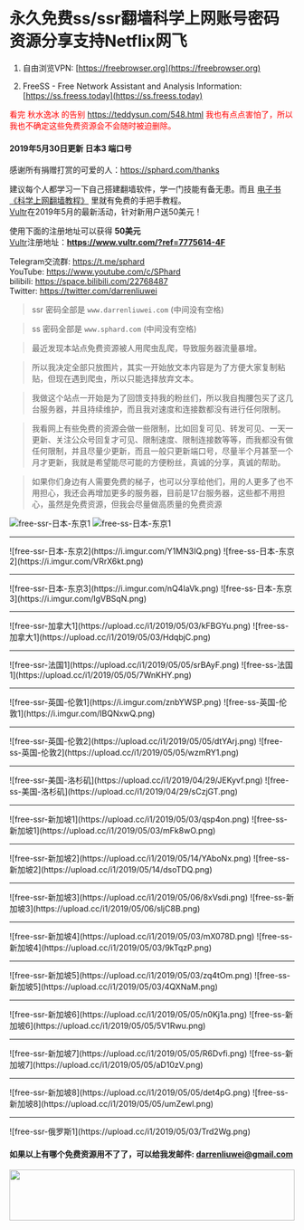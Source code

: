 # 永久免费ss/ssr翻墙科学上网账号密码资源分享支持Netflix网飞
1. 自由浏览VPN: [https://freebrowser.org](https://freebrowser.org)

2. FreeSS - Free Network Assistant and Analysis Information: [https://ss.freess.today](https://ss.freess.today)

<font color="red">看完 秋水逸冰 的告别 <a href="https://teddysun.com/548.html">https://teddysun.com/548.html</a> 我也有点点害怕了，所以我也不确定这些免费资源会不会随时被迫删除。</font>

#### 2019年5月30日更新 日本3 端口号

感谢所有捐赠打赏的可爱的人：https://sphard.com/thanks

建议每个人都学习一下自己搭建翻墙软件，学一门技能有备无患。而且 [电子书《科学上网翻墙教程》](https://darrenliuwei.com/ebooks/gfw) 里就有免费的手把手教程。<br>
[Vultr](https://www.vultr.com/?ref=7775614-4F)在2019年5月的最新活动，针对新用户送50美元！

使用下面的注册地址可以获得 **50美元**<br>
[Vultr](https://www.vultr.com/?ref=7775614-4F)注册地址：**https://www.vultr.com/?ref=7775614-4F**

Telegram交流群: https://t.me/sphard<br>
YouTube: https://www.youtube.com/c/SPhard<br>
bilibili: https://space.bilibili.com/22768487<br>
Twitter: https://twitter.com/darrenliuwei
>ssr 密码全部是 `www.darrenliuwei.com` (中间没有空格)

>ss 密码全部是 `www.sphard.com` (中间没有空格)

>最近发现本站点免费资源被人用爬虫乱爬，导致服务器流量暴增。

>所以我决定全部只放图片，其实一开始放文本内容是为了方便大家复制粘贴，但现在遇到爬虫，所以只能选择放弃文本。

>我做这个站点一开始是为了回馈支持我的粉丝们，所以我自掏腰包买了这几台服务器，并且持续维护，而且我对速度和连接数都没有进行任何限制。

>我看网上有些免费的资源会做一些限制，比如回复可见、转发可见、一天一更新、关注公众号回复才可见、限制速度、限制连接数等等，而我都没有做任何限制，并且尽量少更新，而且一般只更新端口号，尽量半个月甚至一个月才更新，我就是希望能尽可能的方便粉丝，真诚的分享，真诚的帮助。

>如果你们身边有人需要免费的梯子，也可以分享给他们，用的人更多了也不用担心，我还会再增加更多的服务器，目前是17台服务器，这些都不用担心，虽然是免费资源，但我会尽量做高质量的免费资源

![free-ssr-日本-东京1](https://i.imgur.com/SxX9sD6.png)
![free-ss-日本-东京1](https://i.imgur.com/fuj66xF.png)
<hr>
![free-ssr-日本-东京2](https://i.imgur.com/Y1MN3IQ.png)
![free-ss-日本-东京2](https://i.imgur.com/VRrX6kt.png)
<hr>
![free-ssr-日本-东京3](https://i.imgur.com/nQ4IaVk.png)
![free-ss-日本-东京3](https://i.imgur.com/IgVBSqN.png)
<hr>
![free-ssr-加拿大1](https://upload.cc/i1/2019/05/03/kFBGYu.png)
![free-ss-加拿大1](https://upload.cc/i1/2019/05/03/HdqbjC.png)
<hr>
![free-ssr-法国1](https://upload.cc/i1/2019/05/05/srBAyF.png)
![free-ss-法国1](https://upload.cc/i1/2019/05/05/7WnKHY.png)
<hr>
![free-ssr-英国-伦敦1](https://i.imgur.com/znbYWSP.png)
![free-ss-英国-伦敦1](https://i.imgur.com/IBQNxwQ.png)
<hr>
![free-ssr-英国-伦敦2](https://upload.cc/i1/2019/05/05/dtYArj.png)
![free-ss-英国-伦敦2](https://upload.cc/i1/2019/05/05/wzmRY1.png)
<hr>
![free-ssr-美国-洛杉矶](https://upload.cc/i1/2019/04/29/JEKyvf.png)
![free-ss-美国-洛杉矶](https://upload.cc/i1/2019/04/29/sCzjGT.png)
<hr>
![free-ssr-新加坡1](https://upload.cc/i1/2019/05/03/qsp4on.png)
![free-ss-新加坡1](https://upload.cc/i1/2019/05/03/mFk8wO.png)
<hr>
![free-ssr-新加坡2](https://upload.cc/i1/2019/05/14/YAboNx.png)
![free-ss-新加坡2](https://upload.cc/i1/2019/05/14/dsoTDQ.png)
<hr>
![free-ssr-新加坡3](https://upload.cc/i1/2019/05/06/8xVsdi.png)
![free-ss-新加坡3](https://upload.cc/i1/2019/05/06/sljC8B.png)
<hr>
![free-ssr-新加坡4](https://upload.cc/i1/2019/05/03/mX078D.png)
![free-ss-新加坡4](https://upload.cc/i1/2019/05/03/9kTqzP.png)
<hr>
![free-ssr-新加坡5](https://upload.cc/i1/2019/05/03/zq4tOm.png)
![free-ss-新加坡5](https://upload.cc/i1/2019/05/03/4QXNaM.png)
<hr>
![free-ssr-新加坡6](https://upload.cc/i1/2019/05/05/n0Kj1a.png)
![free-ss-新加坡6](https://upload.cc/i1/2019/05/05/5V1Rwu.png)
<hr>
![free-ssr-新加坡7](https://upload.cc/i1/2019/05/05/R6Dvfi.png)
![free-ss-新加坡7](https://upload.cc/i1/2019/05/05/aD10zV.png)
<hr>
![free-ssr-新加坡8](https://upload.cc/i1/2019/05/05/det4pG.png)
![free-ss-新加坡8](https://upload.cc/i1/2019/05/05/umZewl.png)
<hr>
![free-ssr-俄罗斯1](https://upload.cc/i1/2019/05/03/Trd2Wg.png)

#### 如果以上有哪个免费资源用不了了，可以给我发邮件: darrenliuwei@gmail.com

<a href="https://www.vultr.com/?ref=7775614-4F"><img src="https://www.vultr.com/media/banner_1.png" width="100%" height="90"></a>